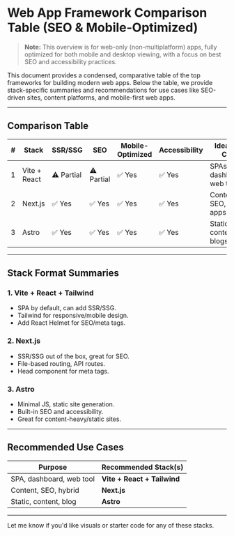 # Web App Framework Comparison Table (SEO & Mobile-Optimized)

> **Note:** This overview is for web-only (non-multiplatform) apps, fully optimized for both mobile and desktop viewing, with a focus on best SEO and accessibility practices.

This document provides a condensed, comparative table of the top frameworks for building modern web apps. Below the table, we provide stack-specific summaries and recommendations for use cases like SEO-driven sites, content platforms, and mobile-first web apps.

---

## Comparison Table

| #  | Stack                | SSR/SSG | SEO | Mobile-Optimized | Accessibility | Ideal Use Case                |
| -- | -------------------- | ------- | --- | --------------- | ------------- | ----------------------------- |
| 1  | Vite + React         | ⚠️ Partial | ⚠️ Partial | ✅ Yes          | ✅ Yes        | SPAs, dashboards, web tools   |
| 2  | Next.js              | ✅ Yes  | ✅ Yes | ✅ Yes          | ✅ Yes        | Content, SEO, hybrid apps     |
| 3  | Astro                | ✅ Yes  | ✅ Yes | ✅ Yes          | ✅ Yes        | Static, content, blogs        |

---

## Stack Format Summaries

### 1. **Vite + React + Tailwind**
* SPA by default, can add SSR/SSG.
* Tailwind for responsive/mobile design.
* Add React Helmet for SEO/meta tags.

### 2. **Next.js**
* SSR/SSG out of the box, great for SEO.
* File-based routing, API routes.
* Head component for meta tags.

### 3. **Astro**
* Minimal JS, static site generation.
* Built-in SEO and accessibility.
* Great for content-heavy/static sites.

---

## Recommended Use Cases

| Purpose                        | Recommended Stack(s)                |
| ------------------------------ | ----------------------------------- |
| SPA, dashboard, web tool       | **Vite + React + Tailwind**         |
| Content, SEO, hybrid           | **Next.js**                         |
| Static, content, blog          | **Astro**                           |

---

Let me know if you'd like visuals or starter code for any of these stacks. 